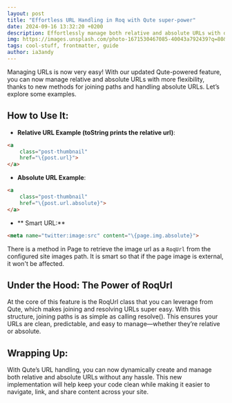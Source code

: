 ```yaml
---
layout: post
title: "Effortless URL Handling in Roq with Qute super-power"
date: 2024-09-16 13:32:20 +0200
description: Effortlessly manage both relative and absolute URLs with our enhanced Qute-powered feature. Utilizing the RoqUrl class, you can easily join and resolve paths, ensuring clean and predictable URLs. This update simplifies URL handling, making your code more efficient and your content easier to navigate and share.
img: https://images.unsplash.com/photo-1671530467085-40043a792439?q=80&w=3474&auto=format&fit=crop&ixlib=rb-4.0.3&ixid=M3wxMjA3fDB8MHxwaG90by1wYWdlfHx8fGVufDB8fHx8fA%3D%3D
tags: cool-stuff, frontmatter, guide
author: ia3andy
---
```


Managing URLs is now very easy! With our updated Qute-powered feature, you can now manage relative and absolute URLs with more flexibility, thanks to new methods for joining paths and handling absolute URLs. Let’s explore some examples.

## How to Use It:

- **Relative URL Example (toString prints the relative url)**:
```html
<a 
    class="post-thumbnail" 
    href="\{post.url}">
</a>
```

- **Absolute URL Example**:
```html
<a 
    class="post-thumbnail" 
    href="\{post.url.absolute}">
</a>
```

- ** Smart URL:**
```html
<meta name="twitter:image:src" content="\{page.img.absolute}">
```

There is a method in Page to retrieve the image url as a `RoqUrl` from the configured site images path. It is smart so that if the page image is external, it won't be affected.

## Under the Hood: The Power of RoqUrl

At the core of this feature is the RoqUrl class that you can leverage from Qute, which makes joining and resolving URLs super easy. With this structure, joining paths is as simple as calling resolve(). This ensures your URLs are clean, predictable, and easy to manage—whether they’re relative or absolute.

## Wrapping Up:

With Qute’s URL handling, you can now dynamically create and manage both relative and absolute URLs without any hassle. This new implementation will help keep your code clean while making it easier to navigate, link, and share content across your site.